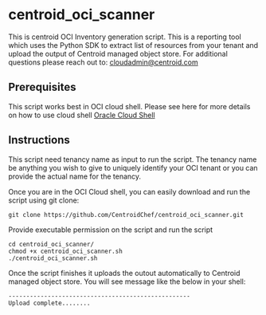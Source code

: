 # centroid_oci_scanner
This is centroid OCI Inventory generation script. This is a reporting tool which uses the Python SDK to extract list of resources from your tenant and upload the output of Centroid managed object store. For additional questions please reach out to:
cloudadmin@centroid.com

## Prerequisites
This script works best in OCI cloud shell. Please see here for more details on how to use cloud shell
[Oracle Cloud Shell](https://docs.oracle.com/en-us/iaas/Content/API/Concepts/devcloudshellgettingstarted.htm#Using_Cloud_Shell)

## Instructions
This script need tenancy name as input to run the script. The tenancy name be anything you wish to give to uniquely identify your OCI tenant or you can provide the actual name for the tenancy.

Once you are in the OCI Cloud shell, you can easily download and run the script using git clone:

```
git clone https://github.com/CentroidChef/centroid_oci_scanner.git
```
Provide executable permission on the script and run the script

```
cd centroid_oci_scanner/
chmod +x centroid_oci_scanner.sh
./centroid_oci_scanner.sh

```
Once the script finishes it uploads the outout automatically to Centroid managed object store. You will see  message like the below in your shell:

```
---------------------------------------------------
Upload complete........

```
